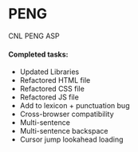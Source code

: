 # PENG
CNL PENG ASP

<h4>Completed tasks:</h4>
<ul>
  <li>Updated Libraries</li>
  <li>Refactored HTML file</li>
  <li>Refactored CSS file</li>
  <li>Refactored JS file</li>
  <li>Add to lexicon + punctuation bug</li>
  <li>Cross-browser compatibility</li>
  <li>Multi-sentence</li>
  <li>Multi-sentence backspace</li>
  <li>Cursor jump lookahead loading</li>
</ul>
